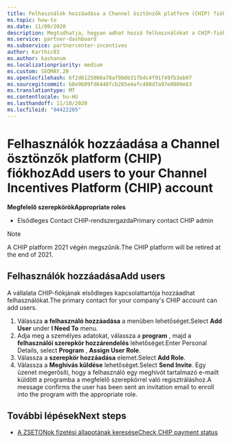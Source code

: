 ```yaml
---
title: Felhasználók hozzáadása a Channel ösztönzők platform (CHIP) fiókhoz
ms.topic: how-to
ms.date: 11/09/2020
description: Megtudhatja, hogyan adhat hozzá felhasználókat a CHIP-fiókhoz.
ms.service: partner-dashboard
ms.subservice: partnercenter-incentives
author: Karthic83
ms.author: kashanum
ms.localizationpriority: medium
ms.custom: SEOMAY.20
ms.openlocfilehash: 6f2d6125008a78af9b0b31fbdc4f91f49fb3eb07
ms.sourcegitcommit: b8e9609fd6448fcb265e4afc480d7a97e8009e63
ms.translationtype: MT
ms.contentlocale: hu-HU
ms.lasthandoff: 11/10/2020
ms.locfileid: "94422205"
---
```

# <a name="add-users-to-your-channel-incentives-platform-chip-account"></a><span data-ttu-id="62155-103">Felhasználók hozzáadása a Channel ösztönzők platform (CHIP) fiókhoz</span><span class="sxs-lookup"><span data-stu-id="62155-103">Add users to your Channel Incentives Platform (CHIP) account</span></span>

<span data-ttu-id="62155-104">**Megfelelő szerepkörök**</span><span class="sxs-lookup"><span data-stu-id="62155-104">**Appropriate roles**</span></span>

- <span data-ttu-id="62155-105">Elsődleges Contact CHIP-rendszergazda</span><span class="sxs-lookup"><span data-stu-id="62155-105">Primary contact CHIP admin</span></span>
 
>[!NOTE]
><span data-ttu-id="62155-106">A CHIP platform 2021 végén megszűnik.</span><span class="sxs-lookup"><span data-stu-id="62155-106">The CHIP platform will be retired at the end of 2021.</span></span>

## <a name="add-users"></a><span data-ttu-id="62155-107">Felhasználók hozzáadása</span><span class="sxs-lookup"><span data-stu-id="62155-107">Add users</span></span>

<span data-ttu-id="62155-108">A vállalata CHIP-fiókjának elsődleges kapcsolattartója hozzáadhat felhasználókat.</span><span class="sxs-lookup"><span data-stu-id="62155-108">The primary contact for your company's CHIP account can add users.</span></span>

1. <span data-ttu-id="62155-109">Válassza **a** **felhasználó hozzáadása** a menüben lehetőséget.</span><span class="sxs-lookup"><span data-stu-id="62155-109">Select **Add User** under **I Need To** menu.</span></span>
2. <span data-ttu-id="62155-110">Adja meg a személyes adatokat, válassza a **program** , majd a **felhasználói szerepkör hozzárendelés** lehetőséget.</span><span class="sxs-lookup"><span data-stu-id="62155-110">Enter Personal Details, select **Program** , **Assign User Role**.</span></span>
3. <span data-ttu-id="62155-111">Válassza a **szerepkör hozzáadása** elemet.</span><span class="sxs-lookup"><span data-stu-id="62155-111">Select **Add Role**.</span></span>
4. <span data-ttu-id="62155-112">Válassza a **Meghívás küldése** lehetőséget.</span><span class="sxs-lookup"><span data-stu-id="62155-112">Select **Send Invite**.</span></span>
<span data-ttu-id="62155-113">Egy üzenet megerősíti, hogy a felhasználó egy meghívót tartalmazó e-mailt küldött a programba a megfelelő szerepkörrel való regisztráláshoz.</span><span class="sxs-lookup"><span data-stu-id="62155-113">A message confirms the user has been sent an invitation email to enroll into the program with the appropriate role.</span></span>

## <a name="next-steps"></a><span data-ttu-id="62155-114">További lépések</span><span class="sxs-lookup"><span data-stu-id="62155-114">Next steps</span></span>

- [<span data-ttu-id="62155-115">A ZSETONok fizetési állapotának keresése</span><span class="sxs-lookup"><span data-stu-id="62155-115">Check CHIP payment status</span></span>](chip-payment-status.md)